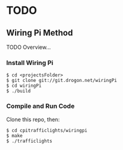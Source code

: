 # TODO

## Wiring Pi Method

TODO Overview...

### Install Wiring Pi

```
$ cd <projectsFolder>
$ git clone git://git.drogon.net/wiringPi
$ cd wiringPi
$ ./build
```

### Compile and Run Code

Clone this repo, then:

```
$ cd cpitrafficlights/wiringpi
$ make
$ ./trafficlights
```
